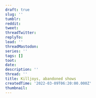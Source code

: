 ```yaml
---
draft: true
slug: ''
tumblr:
reddit:
tweet:
threadTwitter:
replyTo:
lead: ''
threadMastodon:
series: ''
tags: []
toot:
date:
description: ''
thread: ''
title: Killjoys, abandoned shows
createdTime: '2022-03-09T06:20:00.000Z'
thumbnail:
---
```

